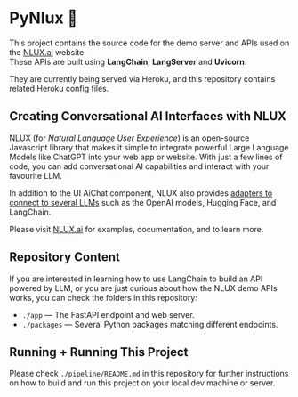 # PyNlux 🌲

This project contains the source code for the demo server and APIs used on the [NLUX.ai](https://nlux.ai) 
website.<br />These APIs are built using **LangChain**, **LangServer** and **Uvicorn**.

They are currently being served via Heroku, and this repository contains related Heroku config files.

## Creating Conversational AI Interfaces with NLUX

NLUX (for _Natural Language User Experience_) is an open-source Javascript library that makes it simple to integrate
powerful Large Language Models like ChatGPT into your web app or website. With just a few lines of code, 
you can add conversational AI capabilities and interact with your favourite LLM.

In addition to the UI AiChat component, NLUX also provides [adapters to connect to several LLMs](https://docs.nlux.ai/learn/adapters) 
such as the OpenAI models, Hugging Face, and LangChain.

Please visit [NLUX.ai](https://nlux.ai) for examples, documentation, and to learn more.

## Repository Content

If you are interested in learning how to use LangChain to build an API powered by LLM, or you are
just curious about how the NLUX demo APIs works, you can check the folders in this repository:

* `./app` ― The FastAPI endpoint and web server.
* `./packages` ― Several Python packages matching different endpoints.

## Running + Running This Project

Please check `./pipeline/README.md` in this repository for further instructions on how to build and run this 
project on your local dev machine or server.
